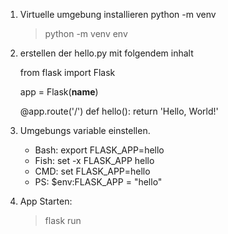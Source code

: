 1. Virtuelle umgebung installieren
    python -m venv <name der umgebung>
    > python -m venv env
2. erstellen der hello.py mit folgendem inhalt

    from flask import Flask

    app = Flask(__name__)


    @app.route('/')
    def hello():
        return 'Hello, World!'
    
3. Umgebungs variable einstellen.
    - Bash: export FLASK_APP=hello
    - Fish: set -x FLASK_APP hello
    - CMD: set FLASK_APP=hello
    - PS: $env:FLASK_APP = "hello"

4. App Starten:
    > flask run